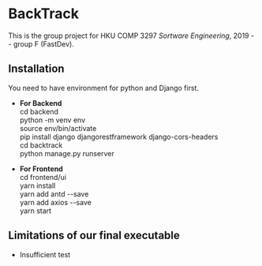 # BackTrack
This is the group project for HKU COMP 3297 <em>Sortware Engineering</em>, 2019 -- group F (FastDev).
## Installation
You need to have environment for python and Django first.
* <b>For Backend</b></br> 
    cd backend<br/>
    python -m venv env<br/>
    source env/bin/activate <br/> 
    pip install django djangorestframework django-cors-headers <br/> 
    cd backtrack<br/> 
    python manage.py runserver<br/> 

* <b>For Frontend</b></br> 
    cd frontend/ui<br/> 
    yarn install<br/> 
    yarn add antd --save<br/> 
    yarn add axios --save<br/> 
    yarn start<br/> 

## Limitations of our final executable
* Insufficient test